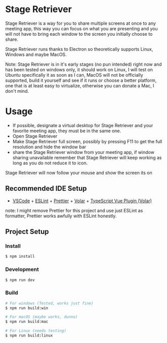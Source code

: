 # Stage Retriever

Stage Retriever is a way for you to share multiple screens at once to any meeting app, this way you can focus on what you are presenting and you will not have to bring each window to the screen you initially choose to share.

Stage Retriever runs thanks to Electron so theoretically supports Linux, Windows and maybe MacOS.

Note: Stage Retriever is in it's early stages (no pun intended) right now and has been tested on windows only, it should work on Linux, I will test on Ubuntu specifically it as soon as I can, MacOS will not be officially supported, build it yourself and see if it runs or choose a better platform, one that is at least easy to virtualize, otherwise you can donate a Mac, I don't mind.

# Usage
- If possible, designate a virtual desktop for Stage Retriever and your favorite meeting app, they must be in the same one.
- Open Stage Retriever
- Make Stage Retriever full screen, possibly by pressing F11 to get the full resolution and hide the window bar
- share the Stage Retriever window from your meeting app, if window sharing unavailable remember that Stage Retriever will keep working as long as you do not reduce it to icon.

Stage Retriever will now follow your mouse and show the screen its on


## Recommended IDE Setup

- [VSCode](https://code.visualstudio.com/) + [ESLint](https://marketplace.visualstudio.com/items?itemName=dbaeumer.vscode-eslint) + [Prettier](https://marketplace.visualstudio.com/items?itemName=esbenp.prettier-vscode) + [Volar](https://marketplace.visualstudio.com/items?itemName=Vue.volar) + [TypeScript Vue Plugin (Volar)](https://marketplace.visualstudio.com/items?itemName=Vue.vscode-typescript-vue-plugin)

note: I might remove Prettier for this project and use just ESLint as formatter, Prettier works awfully with ESLint honestly.

## Project Setup

### Install

```bash
$ npm install
```

### Development

```bash
$ npm run dev
```

### Build

```bash
# For windows (Tested, works just fine)
$ npm run build:win

# For macOS (maybe works, dunno)
$ npm run build:mac

# For Linux (needs testing)
$ npm run build:linux
```
